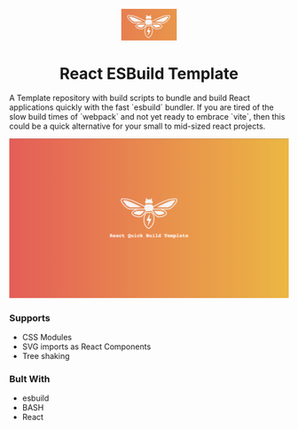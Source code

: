 
<p align="center">
 <img src="readmeImg/logo.png" alt="template logo" width="100">
 <h1 align="center"> React ESBuild Template </h1>
</p>
A Template repository with build scripts to bundle and build React applications quickly with the fast `esbuild` bundler.
If you are tired of the slow build times of `webpack` and not yet ready to embrace `vite`, then this could be a quick alternative for your small to mid-sized react projects.

<br/>

<p align="center">
    <img src="readmeImg/banner.png" alt="screenshot of the template">
</p>

### Supports
- CSS Modules
- SVG imports as React Components
- Tree shaking

### Bult With
- esbuild
- BASH
- React

